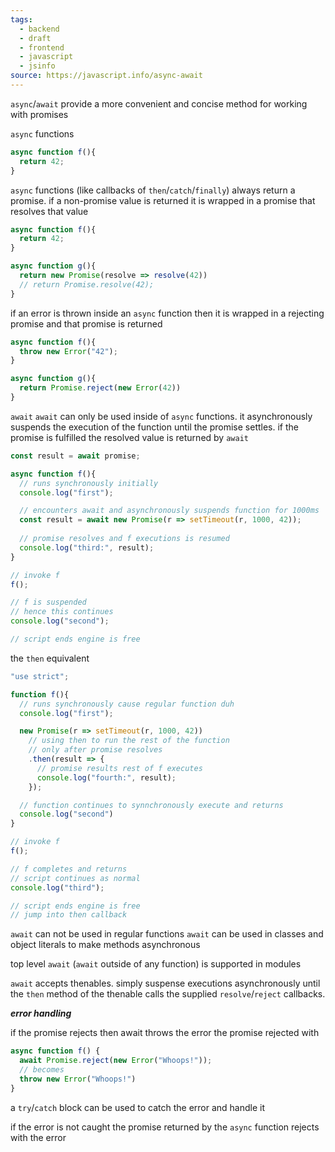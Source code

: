 ```yaml
---
tags:
  - backend
  - draft
  - frontend
  - javascript
  - jsinfo
source: https://javascript.info/async-await
---
```

`async`/`await` provide a more convenient and concise method for working with promises

`async` functions

```javascript
async function f(){
  return 42;
}
```


`async` functions (like callbacks of `then`/`catch`/`finally`) always return a promise.
if a non-promise value is returned it is wrapped in a promise that resolves that value

```javascript
async function f(){
  return 42;
}

async function g(){
  return new Promise(resolve => resolve(42))
  // return Promise.resolve(42);
}
```

if an error is thrown inside an `async` function then it is wrapped in a rejecting promise and that promise is returned

```javascript
async function f(){
  throw new Error("42");
}

async function g(){
  return Promise.reject(new Error(42))
}
```



`await`
`await` can only be used inside of `async` functions.
it asynchronously suspends the execution of the function until the promise settles.
if the promise is fulfilled the resolved value is returned by `await`

```javascript
const result = await promise;
```


```javascript
async function f(){
  // runs synchronously initially
  console.log("first");

  // encounters await and asynchronously suspends function for 1000ms
  const result = await new Promise(r => setTimeout(r, 1000, 42));
  
  // promise resolves and f executions is resumed
  console.log("third:", result);
}

// invoke f
f();

// f is suspended 
// hence this continues
console.log("second");

// script ends engine is free
```

the `then` equivalent

```javascript
"use strict";

function f(){
  // runs synchronously cause regular function duh
  console.log("first");

  new Promise(r => setTimeout(r, 1000, 42))
    // using then to run the rest of the function 
    // only after promise resolves
    .then(result => {
      // promise results rest of f executes
      console.log("fourth:", result);
    });

  // function continues to synnchronously execute and returns
  console.log("second")
}

// invoke f
f();

// f completes and returns
// script continues as normal
console.log("third");

// script ends engine is free
// jump into then callback
```

`await` can not be used in regular functions
`await` can be used in classes and object literals to make methods asynchronous 

top level `await` (`await` outside of any function) is supported in modules

`await` accepts thenables. simply suspense executions asynchronously until the `then` method of the thenable calls the supplied `resolve`/`reject` callbacks.

***error handling***

if the promise rejects then await throws the error the promise rejected with

```javascript
async function f() {
  await Promise.reject(new Error("Whoops!"));
  // becomes
  throw new Error("Whoops!")
}
```

a `try`/`catch` block can be used to catch the error and handle it

if the error is not caught the promise returned by the `async` function rejects with the error 